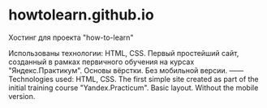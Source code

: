 # howtolearn.github.io
Хостинг для проекта "how-to-learn"

Использованы технологии: HTML, CSS. 
Первый простейший сайт, созданный в рамках первичного обучения на курсах "Яндекс.Практикум".
Основы вёрстки. Без мобильной версии. 
——
Technologies used: HTML, CSS. The first simple site created as part of the initial training course "Yandex.Practicum". Basic layout. Without the mobile version.
